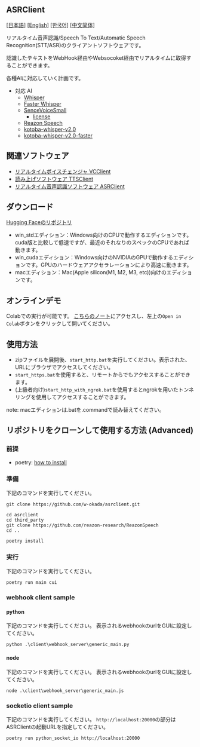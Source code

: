 ASRClient
---
  [[日本語]](./README.md) [[English]](./README_en.md) [[한국어]](./README_ko.md) [[中文简体]](./README_cn.md)

リアルタイム音声認識/Speech To Text/Automatic Speech Recognition(STT/ASR)のクライアントソフトウェアです。

認識したテキストをWebHook経由やWebsocoket経由でリアルタイムに取得することができます。

各種AIに対応していく計画です。

- 対応 AI
  - [Whisper](https://github.com/openai/whisper)
  - [Faster Whisper](https://github.com/SYSTRAN/faster-whisper)
  - [SenceVoiceSmall](https://github.com/FunAudioLLM/SenseVoice)
    - [license](https://github.com/FunAudioLLM/SenseVoice/blob/main/LICENSE)
  - [Reazon Speech](https://research.reazon.jp/projects/ReazonSpeech/index.html)
  - [kotoba-whisper-v2.0](https://huggingface.co/kotoba-tech/kotoba-whisper-v2.0)
  - [kotoba-whisper-v2.0-faster](https://huggingface.co/kotoba-tech/kotoba-whisper-v2.0-faster)



## 関連ソフトウェア
- [リアルタイムボイスチェンジャ VCClient](https://github.com/w-okada/voice-changer)
- [読み上げソフトウェア TTSClient](https://github.com/w-okada/ttsclient)
- [リアルタイム音声認識ソフトウェア ASRClient](https://github.com/w-okada/asrclient)

## ダウンロード
[Hugging Faceのリポジトリ](https://huggingface.co/wok000/asrclient000/tree/main)


- win_stdエディション：Windows向けのCPUで動作するエディションです。cuda版と比較して低速ですが、最近のそれなりのスペックのCPUであれば動きます。
- win_cudaエディション：Windows向けのNVIDIAのGPUで動作するエディションです。GPUのハードウェアアクセラレーションにより高速に動きます。
- macエディション：Mac(Apple silicon(M1, M2, M3, etc))向けのエディションです。

## オンラインデモ

Colabでの実行が可能です。
[こちらのノート](https://github.com/w-okada/asrclient/blob/master/w_okada's_ASR_Client.ipynb)にアクセスし、左上の`Open in Colab`ボタンをクリックして開いてください。


## 使用方法
- zipファイルを展開後、`start_http.bat`を実行してください。表示された、URLにブラウザでアクセスしてください。
- `start_https.bat`を使用すると、リモートからでもアクセスすることができます。
- (上級者向け)`start_http_with_ngrok.bat`を使用するとngrokを用いたトンネリングを使用してアクセスすることができます。

note: macエディションは.batを.commandで読み替えてください。


## リポジトリをクローンして使用する方法 (Advanced)
### 前提

- poetry: [how to install](https://python-poetry.org/docs/#installing-with-the-official-installer)

### 準備
下記のコマンドを実行してください。

```
git clone https://github.com/w-okada/asrclient.git

cd asrclient
cd third_party
git clone https://github.com/reazon-research/ReazonSpeech
cd ..

poetry install

```

### 実行
下記のコマンドを実行してください。
```
poetry run main cui
```

### webhook client sample

#### python
下記のコマンドを実行してください。
表示されるwebhookのurlをGUIに設定してください。

```
python .\client\webhook_server\generic_main.py
```

#### node
下記のコマンドを実行してください。
表示されるwebhookのurlをGUIに設定してください。
```
node .\client\webhook_server\generic_main.js
```

### socketio client sample
下記のコマンドを実行してください。
`http://localhost:20000`の部分はASRClientの起動URLを指定してください。
```
poetry run python_socket_io http://localhost:20000
```

